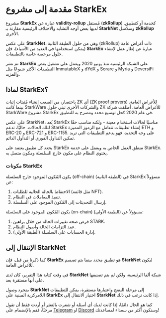 # مقدمة إلى مشروع StarkEx

مشروع **StarkEx** عبارة عن **validity-rollup** مُستقل (**zkRollup**) كخدمة أو كتطبيق. لديها بعض أوجه التشابه والاختلاف الرئيسية مقارنة بـ **StarkNet** وسلاسل **zkRollup** الأخرى.

على عكس **StarkNet**، وهي من حلول الطبقة الثانية (zkRollup) ذات أغراض عامة (يمكن استخدامها في العديد من الأشياء)، فإن **StarkEx** عبارة عن إطار عمل لإنشاء حلول مرخصة خاصة بالتطبيقات.

تم نشر **StarkEx** على الشبكة الرئيسية منذ يونيو 2020 ويعمل على تشغيل بعض التطبيقات الأكثر شيوعًا مثل ImmutableX و dYdX و Sorare و Myria و DeversiFi والمزيد.

## لماذا StarkEx؟

باختصار، من الصعب إنشاء مُثبتات إثبات ZK أي (ZK proof provers) للأغراض العامة. بينما كانت StarkWare والشركات الأخرى تبني حلول ZK للأغراض العامة، أطلقت شركة StarkWare مشروع StarkEx في عام 2020 كحل توسيع محدد ومصرح به للتطبيق.

على عكس StarkNet، يُعد StarkEx مناسبًا لحالات استخدام معينة - ولكنه مناسب حقًا لتلك الحالات. حاليًا، تدعم StarkEx إنشاء تطبيقات تتعامل مع الرموز المميزة ETH و ERC-20 و ERC-721 و ERC-1155. على وجه التحديد، فهو يدعم التطبيقات التي تريد تمكين التداول الفوري أو التداول الدائم.

يحدد كل تطبيق يعتمد على StarkEx منطق العمل الخاص به ويعمل على خدمة StarkEx. يحتوي النظام على مكون خارج السلسلة ومكون متصل به.

### مكونات StarkEx

يكون المُكون الموجود خارج السلسلة (off-chain) (الطبقة الثانية) في StarkEx مسؤولاً عن:

1. الاحتفاظ بالحالة الحالية للطلبات (مثل قائمة NFT).
2. تنفيذ المعاملات في النظام.
3. إرسال التحديثات إلى المُكون الموجود على السلسلة.

يكون المُكون الموجود على السلسلة (on-chain) (الطبقة الأولى) مسؤولاً عن:

1. فرض صحة تغييرات الحالة من خلال براهين STARK.
2. عقد التزامات الحالة وأصول النظام.
3. إدارة الحسابات على السلسلة (الطبقة الأولى).

## الإنتقال إلى StarkNet

كما ذكرنا من قبل، فإن **StarkEx** هو تطبيق محدد بينما يتم تصميم **StarkNet** ليكون للأغراض العامة.

في وقت كتابة هذا التقرير، كان لدى **StarkNet** شبكة ألفا الرئيسية، ولكن لم يتم تصنيفها على أنها مستقرة بعد.

بمجرد وصول **StarkNet** إلى مرحلة النضج واعتبارها مستقرة، يمكن للتطبيقات اللامركزية المبنية على **StarkEx** اختيار الانتقال إلى **StarkNet** إذا كانت ترغب في ذلك.

كما هو الحال دائمًا، إذا كانت لديك أي أسئلة أو شعرت بالتعثر أو أردت فقط أن تقول مرحبًا، فقم بالإنضمام على <a href="https://t.me/Web3ArabsDAO" target="_blank">Telegram</a> او <a href="https://discord.gg/ykgUvqMc4Q" target="_blank">Discord</a> وسنكون أكثر من سعداء لمساعدتك!
